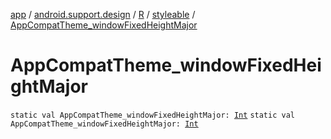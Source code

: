[app](../../../index.md) / [android.support.design](../../index.md) / [R](../index.md) / [styleable](index.md) / [AppCompatTheme_windowFixedHeightMajor](.)

# AppCompatTheme_windowFixedHeightMajor

`static val AppCompatTheme_windowFixedHeightMajor: `[`Int`](https://kotlinlang.org/api/latest/jvm/stdlib/kotlin/-int/index.html)
`static val AppCompatTheme_windowFixedHeightMajor: `[`Int`](https://kotlinlang.org/api/latest/jvm/stdlib/kotlin/-int/index.html)